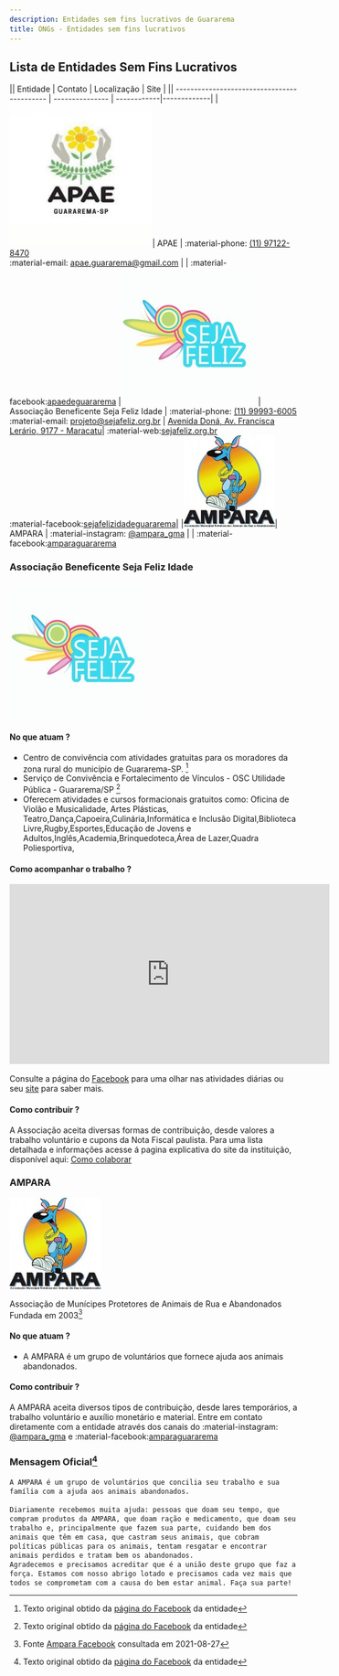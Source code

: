 ```yaml
---
description: Entidades sem fins lucrativos de Guararema
title: ONGs - Entidades sem fins lucrativos
---
```




## Lista de Entidades Sem Fins Lucrativos

|| Entidade                                    | Contato        | Localização | Site        |
|| ------------------------------------------- | --------------- | ------------|-------------|
|![APAE](arquivos\organizacoes\apae.jpg)| APAE                                        | :material-phone: [(11) 97122-8470](tel:1197122-8470)  <br> :material-email: [apae.guararema@gmail.com](mailto:apae.guararema@gmail.com)     |  | :material-facebook:[apaedeguararema](https://www.facebook.com/apaedeguararema)
|![SejaFeliz](arquivos\organizacoes\sejafeliz.jpg)| Associação Beneficente Seja Feliz Idade     | :material-phone: [(11) 99993-6005](tel:1199993-6005)  <br> :material-email: [projeto@sejafeliz.org.br](mailto:projeto@sejafeliz.org.br) |  [Avenida Doná, Av. Francisca Lerário, 9177 - Maracatu](https://goo.gl/maps/KQGANtrRRdRc8j6t5)| :material-web:[sejafeliz.org.br](http://www.sejafeliz.org.br/) <br> :material-facebook:[sejafelizidadeguararema](https://fb.com/sejafelizidadeguararema/)|
|![AMPARA](arquivos\organizacoes\ampara.jpg)| AMPARA                                        |  :material-instagram: [@ampara_gma](https://www.instagram.com/ampara_gma/?)     |  | :material-facebook:[amparaguararema](https://www.facebook.com/amparaguararema/)

### Associação Beneficente Seja Feliz Idade 


![SejaFeliz](arquivos\organizacoes\sejafeliz.jpg)


#### No que atuam ?

- Centro de convivência com atividades gratuitas para os moradores da zona rural do município de Guararema-SP. [^1]
- Serviço de Convivência e Fortalecimento de Vínculos - OSC Utilidade Pública - Guararema/SP [^1]
- Oferecem atividades e cursos formacionais gratuitos como:  Oficina de Violão e Musicalidade, Artes Plásticas, Teatro,Dança,Capoeira,Culinária,Informática e Inclusão Digital,Biblioteca Livre,Rugby,Esportes,Educação de Jovens e Adultos,Inglês,Academia,Brinquedoteca,Área de Lazer,Quadra Poliesportiva,

#### Como acompanhar o trabalho ?

<iframe width="560" height="315" src="https://www.youtube-nocookie.com/embed/kCArCx2K8ho" title="YouTube video player" frameborder="0" allow="accelerometer; autoplay; clipboard-write; encrypted-media; gyroscope; picture-in-picture" allowfullscreen></iframe>

Consulte a página do [Facebook](https://www.facebook.com/sejafelizidadeguararema/) para uma olhar nas atividades diárias ou seu [site](https://www.sejafeliz.org.br/) para saber mais.

#### Como contribuir ?

A Associação aceita diversas formas de contribuição, desde valores a trabalho voluntário e cupons da Nota Fiscal paulista.
Para uma lista detalhada e informações acesse á pagina explicativa do site da instituição, disponível aqui: [Como colaborar](https://www.sejafeliz.org.br/index.php/seja_colaborador/)


[^1]: Texto original obtido da [página do Facebook](https://www.facebook.com/sejafelizidadeguararema/) da entidade


### AMPARA




![Ampara](arquivos\organizacoes\ampara.jpg)

Associação de Munícipes Protetores de Animais de Rua e Abandonados
Fundada em 2003[^2]
#### No que atuam ?

- A AMPARA é um grupo de voluntários que fornece ajuda aos animais abandonados. 

#### Como contribuir ?

A AMPARA aceita diversos tipos de contribuição, desde lares temporários, a trabalho voluntário e auxílio monetário e material. Entre em contato diretamente com a entidade através dos canais do :material-instagram: [@ampara_gma](https://www.instagram.com/ampara_gma/?)  e :material-facebook:[amparaguararema](https://www.facebook.com/amparaguararema/)


### Mensagem Oficial[^1] 


```
A AMPARA é um grupo de voluntários que concilia seu trabalho e sua família com a ajuda aos animais abandonados.

Diariamente recebemos muita ajuda: pessoas que doam seu tempo, que compram produtos da AMPARA, que doam ração e medicamento, que doam seu trabalho e, principalmente que fazem sua parte, cuidando bem dos animais que têm em casa, que castram seus animais, que cobram políticas públicas para os animais, tentam resgatar e encontrar animais perdidos e tratam bem os abandonados.
Agradecemos e precisamos acreditar que é a união deste grupo que faz a força. Estamos com nosso abrigo lotado e precisamos cada vez mais que todos se comprometam com a causa do bem estar animal. Faça sua parte! 
``` 
 





[^1]: Publicação original disponível no Facebook da Instituição, [aqui](https://www.facebook.com/plugins/post.php?href=https%3A%2F%2Fwww.facebook.om%2Famparaguararema%2Fposts%2F842632829177415)
[^2]: Fonte [Ampara Facebook](https://www.facebook.com/amparaguararema/about/?ref=page_internal) consultada em 2021-08-27
